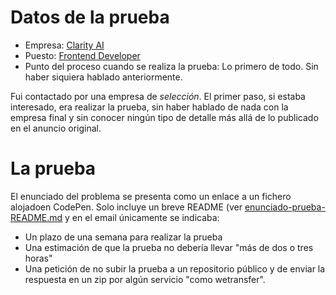 # Datos de la prueba

 - Empresa: [Clarity AI](https://clarity.ai/)
 - Puesto: [Frontend Developer](https://talent.clarity.ai/o/frontend-developer-madrid)
 - Punto del proceso cuando se realiza la prueba: Lo primero de todo. Sin haber siquiera hablado anteriormente.

Fui contactado por una empresa de _selección_. El primer paso, si estaba interesado, era realizar la prueba, sin haber hablado de nada con la empresa final y sin conocer ningún tipo de detalle más allá de lo publicado en el anuncio original.

# La prueba

El enunciado del problema se presenta como un enlace a un fichero alojadoen CodePen. Solo incluye un breve README (ver [enunciado-prueba-README.md](./enunciado-prueba-README.md) y en el email únicamente se indicaba:

 - Un plazo de una semana para realizar la prueba
 - Una estimación de que la prueba no debería llevar "más de dos o tres horas"
 - Una petición de no subir la prueba a un repositorio público y de enviar la respuesta en un zip por algún servicio "como wetransfer".

